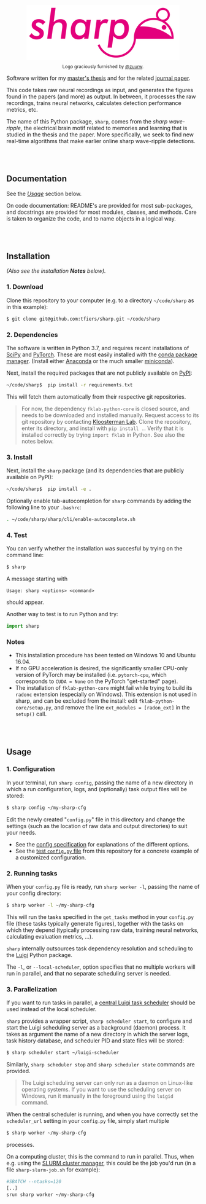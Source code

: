 <p align="center">
  <img src="logo.png" alt="Logo for this project: a stylized rat and the name "Sharp">
  <br>
  <sub>Logo graciously furnished by <a href="https://github.com/zuurw">@zuurw</a>.</sub>
</p>

Software written for my [master's thesis](https://github.com/tfiers/master-thesis) 
and for the related [journal paper](https://github.com/tfiers/neural-network-paper).

This code takes raw neural recordings as input, and generates the figures found
in the papers (and more) as output. In between, it processes the raw
recordings, trains neural networks, calculates detection performance metrics,
etc.

The name of this Python package, `sharp`, comes from the _sharp wave-ripple_,
the electrical brain motif related to memories and learning that is studied
in the thesis and the paper. More specifically, we seek to find new real-time
algorithms that make earlier online sharp wave-ripple detections.




<br>
<br>

## Documentation

See the [_Usage_](#Usage) section below.

On code documentation: README's are provided for most sub-packages,
and docstrings are provided for most modules, classes, and methods.
Care is taken to organize the code, and to name objects in a logical way.




<br>
<br>

## Installation

*(Also see the installation __Notes__ below).*

### 1. Download

Clone this repository to your computer (e.g. to a directory `~/code/sharp` as
in this example):
```bash
$ git clone git@github.com:tfiers/sharp.git ~/code/sharp
```

### 2. Dependencies

The software is written in Python 3.7, and requires recent installations of
[SciPy](https://scipy.org/) and [PyTorch](https://pytorch.org/).
These are most easily installed with the [conda package manager](https://conda.io/docs/index.html).
(Install either [Anaconda](https://www.anaconda.com/distribution/)
or the much smaller [miniconda](https://docs.conda.io/en/latest/miniconda.html)).

Next, install the required packages that are not publicly available on
[PyPI](https://pypi.org/):
```bash
~/code/sharp$  pip install -r requirements.txt
```
This will fetch them automatically from their respective git repositories.

> For now, the dependency `fklab-python-core` is closed source, and needs to be
downloaded and installed manually. Request access to its git repository by
contacting [Kloosterman Lab](https://kloostermanlab.org/). Clone the
repository, enter its directory, and install with `pip install .`. Verify that
it is installed correctly by trying `import fklab` in Python. See also the
notes below.


### 3. Install

Next, install the `sharp` package (and its dependencies that are publicly 
available on PyPI):
```bash
~/code/sharp$  pip install -e .
```

Optionally enable tab-autocompletion for `sharp` commands by adding the
following line to your `.bashrc`:
```sh
. ~/code/sharp/sharp/cli/enable-autocomplete.sh
```


### 4. Test

You can verify whether the installation was succesful by trying on the command
line:

```bash
$ sharp
```

A message starting with 
```
Usage: sharp <options> <command>
```
should appear.


Another way to test is to run Python and try:

```py
import sharp
```


### Notes

- This installation procedure has been tested on Windows 10 and Ubuntu 16.04.
- If no GPU acceleration is desired, the significantly smaller CPU-only 
  version of PyTorch may be installed (i.e. `pytorch-cpu`, which corresponds 
  to `CUDA = None` on the PyTorch "get-started" page).
- The installation of `fklab-python-core` might fail while trying to build its
  `radonc` extension (especially on Windows). This extension is not used in
   sharp, and can be excluded from the install: edit `fklab-python-core/setup.py`,
   and remove the line `ext_modules = [radon_ext]` in the `setup()` call.




<br>
<br>

## Usage

### 1. Configuration

In your terminal, run `sharp config`, passing the name of a new directory in
which a run configuration, logs, and (optionally) task output files will be
stored:

```bash
$ sharp config ~/my-sharp-cfg
```

Edit the newly created "`config.py`" file in this directory and change the
settings (such as the location of raw data and output directories) to suit your
needs.

- See the [config specification](/sharp/config/spec.py) for explanations of the
different options.
- See the [test `config.py` file](/tests/system/config.py) from this repository
for a concrete example of a customized configuration.


### 2. Running tasks

When your `config.py` file is ready, run `sharp worker -l`, passing the name
of your config directory:
```bash
$ sharp worker -l ~/my-sharp-cfg
```
This will run the tasks specified in the `get_tasks` method in your `config.py`
file (these tasks typically generate figures), together with the tasks on which
they depend (typically processing raw data, training neural networks,
calculating evaluation metrics, ...).

`sharp` internally outsources task dependency resolution and scheduling to
the [Luigi](https://luigi.readthedocs.io) Python package.

The `-l`, or `--local-scheduler`, option specifies that no multiple workers
will run in parallel, and that no separate scheduling server is needed.



### 3. Parallelization

If you want to run tasks in parallel, a [central Luigi task scheduler](https://luigi.readthedocs.io/en/stable/central_scheduler.html)
should be used instead of the local scheduler.

`sharp` provides a wrapper script, `sharp scheduler start`, to configure and
start the Luigi scheduling server as a background (daemon) process. It takes
as argument the name of a new directory in which the server logs, task history
database, and scheduler PID and state files will be stored:
```bash
$ sharp scheduler start ~/luigi-scheduler
```

Similarly, `sharp scheduler stop` and `sharp scheduler state` commands are
provided.

> The Luigi scheduling server can only run as a daemon on Linux-like operating
systems. If you want to use the scheduling server on Windows, run it manually
in the foreground using the `luigid` command.


When the central scheduler is running, and when you have correctly set the
`scheduler_url` setting in your `config.py` file, simply start multiple
```bash
$ sharp worker ~/my-sharp-cfg
```
processes.

On a computing cluster, this is the command to run in parallel.
Thus, when e.g. using the [SLURM cluster manager](https://slurm.schedmd.com/overview.html),
this could be the job you'd run (in a file `sharp-slurm-job.sh` for example):
```bash
#SBATCH --ntasks=120
[..]
srun sharp worker ~/my-sharp-cfg
```
